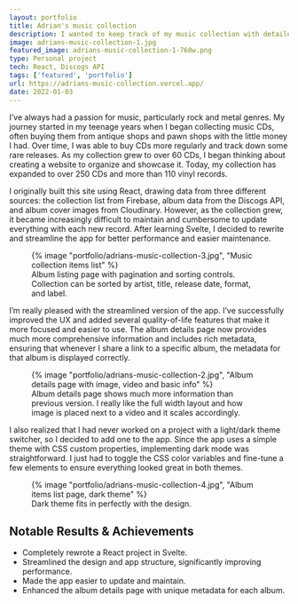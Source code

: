 ```yaml
---
layout: portfolio
title: Adrian's music collection
description: I wanted to keep track of my music collection with detailed information for each album, so I created this simple Svelte app to do just that. It leverages the Discogs API to fetch album data, and each album page dynamically generates its metadata. This project also marked my first implementation of a light/dark theme switcher.
image: adrians-music-collection-1.jpg
featured_image: adrians-music-collection-1-768w.png
type: Personal project
tech: React, Discogs API
tags: ['featured', 'portfolio']
url: https://adrians-music-collection.vercel.app/
date: 2022-01-03
---
```


I’ve always had a passion for music, particularly rock and metal genres. My journey started in my teenage years when I began collecting music CDs, often buying them from antique shops and pawn shops with the little money I had. Over time, I was able to buy CDs more regularly and track down some rare releases. As my collection grew to over 60 CDs, I began thinking about creating a website to organize and showcase it. Today, my collection has expanded to over 250 CDs and more than 110 vinyl records.

I originally built this site using React, drawing data from three different sources: the collection list from Firebase, album data from the Discogs API, and album cover images from Cloudinary. However, as the collection grew, it became increasingly difficult to maintain and cumbersome to update everything with each new record. After learning Svelte, I decided to rewrite and streamline the app for better performance and easier maintenance.

<figure>
{% image "portfolio/adrians-music-collection-3.jpg", "Music collection items list" %}
<figcaption>
Album listing page with pagination and sorting controls. Collection can be sorted by artist, title, release date, format, and label.
</figcaption>
</figure>

I’m really pleased with the streamlined version of the app. I’ve successfully improved the UX and added several quality-of-life features that make it more focused and easier to use. The album details page now provides much more comprehensive information and includes rich metadata, ensuring that whenever I share a link to a specific album, the metadata for that album is displayed correctly.

<figure>
{% image "portfolio/adrians-music-collection-2.jpg", "Album details page with image, video and basic info" %}
<figcaption>
Album details page shows much more information than previous version. I really like the full width layout and how image is placed next to a video and it scales accordingly.
</figcaption>
</figure>

I also realized that I had never worked on a project with a light/dark theme switcher, so I decided to add one to the app. Since the app uses a simple theme with CSS custom properties, implementing dark mode was straightforward. I just had to toggle the CSS color variables and fine-tune a few elements to ensure everything looked great in both themes.

<figure>
{% image "portfolio/adrians-music-collection-4.jpg", "Album items list page, dark theme" %}
<figcaption>Dark theme fits in perfectly with the design.
</figcaption>
</figure>

<aside>
<h2>Notable Results &amp; Achievements</h2>
<ul>
  <li>Completely rewrote a React project in Svelte.</li>
  <li>Streamlined the design and app structure, significantly improving performance.</li>
  <li>Made the app easier to update and maintain.</li>
  <li>Enhanced the album details page with unique metadata for each album.</li>
</ul>
</aside>
